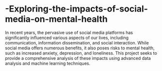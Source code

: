 # -Exploring-the-impacts-of-social-media-on-mental-health
In recent years, the pervasive use of social media platforms has significantly influenced various aspects of our lives, including communication, information dissemination, and social interaction. While social media offers numerous benefits, it also poses risks to mental health, such as increased anxiety, depression, and loneliness. This project seeks to provide a comprehensive analysis of these impacts using advanced data analysis and machine learning techniques.
